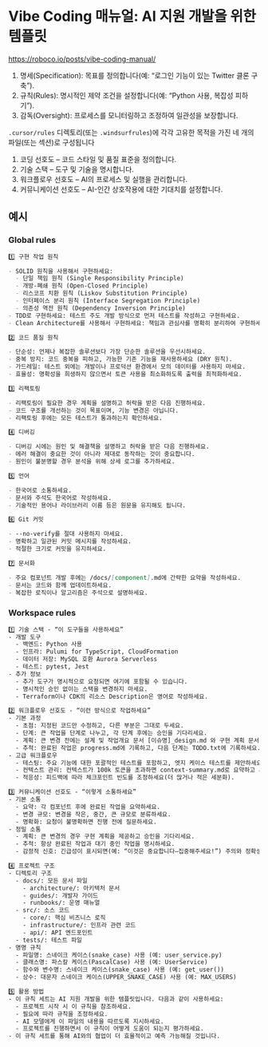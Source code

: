 # Vibe Coding 매뉴얼: AI 지원 개발을 위한 템플릿

<https://roboco.io/posts/vibe-coding-manual/>

1. 명세(Specification): 목표를 정의합니다(예: “로그인 기능이 있는 Twitter 클론 구축”).
1. 규칙(Rules): 명시적인 제약 조건을 설정합니다(예: “Python 사용, 복잡성 피하기”).
1. 감독(Oversight): 프로세스를 모니터링하고 조정하여 일관성을 보장합니다.

`.cursor/rules` 디렉토리(또는 `.windsurfrules`)에 각각 고유한 목적을 가진 네 개의 파일(또는 섹션)로 구성됩니다

1. 코딩 선호도 – 코드 스타일 및 품질 표준을 정의합니다.
1. 기술 스택 – 도구 및 기술을 명시합니다.
1. 워크플로우 선호도 – AI의 프로세스 및 실행을 관리합니다.
1. 커뮤니케이션 선호도 – AI-인간 상호작용에 대한 기대치를 설정합니다.

## 예시

### Global rules

```md
1️⃣ 구현 작업 원칙

- SOLID 원칙을 사용해서 구현하세요:
  - 단일 책임 원칙 (Single Responsibility Principle)
  - 개방-폐쇄 원칙 (Open-Closed Principle)
  - 리스코프 치환 원칙 (Liskov Substitution Principle)
  - 인터페이스 분리 원칙 (Interface Segregation Principle)
  - 의존성 역전 원칙 (Dependency Inversion Principle)
- TDD로 구현하세요: 테스트 주도 개발 방식으로 먼저 테스트를 작성하고 구현하세요.
- Clean Architecture를 사용해서 구현하세요: 책임과 관심사를 명확히 분리하여 구현하세요.

2️⃣ 코드 품질 원칙

- 단순성: 언제나 복잡한 솔루션보다 가장 단순한 솔루션을 우선시하세요.
- 중복 방지: 코드 중복을 피하고, 가능한 기존 기능을 재사용하세요 (DRY 원칙).
- 가드레일: 테스트 외에는 개발이나 프로덕션 환경에서 모의 데이터를 사용하지 마세요.
- 효율성: 명확성을 희생하지 않으면서 토큰 사용을 최소화하도록 출력을 최적화하세요.

3️⃣ 리팩토링

- 리팩토링이 필요한 경우 계획을 설명하고 허락을 받은 다음 진행하세요.
- 코드 구조를 개선하는 것이 목표이며, 기능 변경은 아닙니다.
- 리팩토링 후에는 모든 테스트가 통과하는지 확인하세요.

4️⃣ 디버깅

- 디버깅 시에는 원인 및 해결책을 설명하고 허락을 받은 다음 진행하세요.
- 에러 해결이 중요한 것이 아니라 제대로 동작하는 것이 중요합니다.
- 원인이 불분명할 경우 분석을 위해 상세 로그를 추가하세요.

5️⃣ 언어

- 한국어로 소통하세요.
- 문서와 주석도 한국어로 작성하세요.
- 기술적인 용어나 라이브러리 이름 등은 원문을 유지해도 됩니다.

6️⃣ Git 커밋

- --no-verify를 절대 사용하지 마세요.
- 명확하고 일관된 커밋 메시지를 작성하세요.
- 적절한 크기로 커밋을 유지하세요.

7️⃣ 문서화

- 주요 컴포넌트 개발 후에는 /docs/[component].md에 간략한 요약을 작성하세요.
- 문서는 코드와 함께 업데이트하세요.
- 복잡한 로직이나 알고리즘은 주석으로 설명하세요.
```

### Workspace rules

```txt
1️⃣ 기술 스택 - “이 도구들을 사용하세요”
- 개발 도구
  - 백엔드: Python 사용
  - 인프라: Pulumi for TypeScript, CloudFormation
  - 데이터 저장: MySQL 호환 Aurora Serverless
  - 테스트: pytest, Jest
- 추가 정보
  - 추가 도구가 명시적으로 요청되면 여기에 포함될 수 있습니다.
  - 명시적인 승인 없이는 스택을 변경하지 마세요.
  - Terraform이나 CDK의 리소스 Description은 영어로 작성하세요.

2️⃣ 워크플로우 선호도 - “이런 방식으로 작업하세요”
- 기본 과정
  - 초점: 지정된 코드만 수정하고, 다른 부분은 그대로 두세요.
  - 단계: 큰 작업을 단계로 나누고, 각 단계 후에는 승인을 기다리세요.
  - 계획: 큰 변경 전에는 설계 및 작업개요 문서 [이슈명]_design.md 와 구현 계획 문서 [이슈명]_plan.md를 작성하고 확인을 기다리세요.
  - 추적: 완료된 작업은 progress.md에 기록하고, 다음 단계는 TODO.txt에 기록하세요.
- 고급 워크플로우
  - 테스팅: 주요 기능에 대한 포괄적인 테스트를 포함하고, 엣지 케이스 테스트를 제안하세요.
  - 컨텍스트 관리: 컨텍스트가 100k 토큰을 초과하면 context-summary.md로 요약하고 세션을 재시작하세요.
  - 적응성: 피드백에 따라 체크포인트 빈도를 조정하세요(더 많거나 적은 세분화).

3️⃣ 커뮤니케이션 선호도 - “이렇게 소통하세요”
- 기본 소통
  - 요약: 각 컴포넌트 후에 완료된 작업을 요약하세요.
  - 변경 규모: 변경을 작은, 중간, 큰 규모로 분류하세요.
  - 명확화: 요청이 불명확하면 진행 전에 질문하세요.
- 정밀 소통
  - 계획: 큰 변경의 경우 구현 계획을 제공하고 승인을 기다리세요.
  - 추적: 항상 완료된 작업과 대기 중인 작업을 명시하세요.
  - 감정적 신호: 긴급성이 표시되면(예: “이것은 중요합니다—집중해주세요!”) 주의와 정확성을 우선시하세요.

4️⃣ 프로젝트 구조
- 디렉토리 구조
  - docs/: 모든 문서 파일
    - architecture/: 아키텍처 문서
    - guides/: 개발자 가이드
    - runbooks/: 운영 매뉴얼
  - src/: 소스 코드
    - core/: 핵심 비즈니스 로직
    - infrastructure/: 인프라 관련 코드
    - api/: API 엔드포인트
  - tests/: 테스트 파일
- 명명 규칙
  - 파일명: 스네이크 케이스(snake_case) 사용 (예: user_service.py)
  - 클래스명: 파스칼 케이스(PascalCase) 사용 (예: UserService)
  - 함수와 변수명: 스네이크 케이스(snake_case) 사용 (예: get_user())
  - 상수: 대문자 스네이크 케이스(UPPER_SNAKE_CASE) 사용 (예: MAX_USERS)

5️⃣ 활용 방법
- 이 규칙 세트는 AI 지원 개발을 위한 템플릿입니다. 다음과 같이 사용하세요:
  - 프로젝트 시작 시 이 규칙을 참조하세요.
  - 필요에 따라 규칙을 조정하세요.
  - AI 모델에게 이 파일의 내용을 따르도록 지시하세요.
  - 프로젝트를 진행하면서 이 규칙이 어떻게 도움이 되는지 평가하세요.
- 이 규칙 세트를 통해 AI와의 협업이 더 효율적이고 예측 가능해질 것입니다.
```
